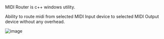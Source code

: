 MIDI Router is c++ windows utility.

Ability to route midi from selected MIDI Input device to selected MIDI Output device without any overhead.

![image](https://github.com/user-attachments/assets/00240cb8-9040-40be-b95f-44f09bc1f5b2)

